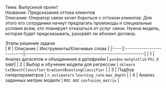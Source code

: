 Тема: Выпускной проект    
Название: Предсказание оттока клиентов    
Описание: Оператор связи хочет бороться с оттоком клиентов. Для этого его сотрудники начнут предлагать промокоды и специальные условия всем, кто планирует отказаться от услуг связи. Нужна модель, которая будет предсказывать, разорвёт ли абонент договор. 
    
Этапы решения задачи    
| # | Описание | Инструменты/Ключевые слова |
|:----:|:---------------------------|:-----------------------------------------------------------|
| 1 | Анализ датасетов и объединение в датафрейм | `pandas` `matplotlib` `Phi_K` `SHAP`|
| 2 | Выбор и обучение модели для регрессии | `sklearn` `CatBoostClassifier` `GradientBoostingClassifier` |
| 3 | Подбор гиперпараметров | `n_estimators` `learning_rate` `max_depth` |
| 4 | Анализ заданных метрик модели | `ROC AUC` `confusion_matrix` |